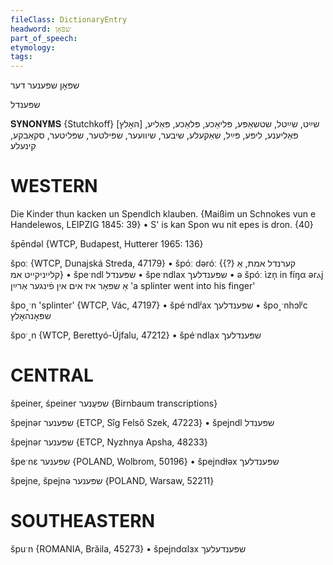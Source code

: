 ```yaml
---
fileClass: DictionaryEntry
headword: שפּאָן
part_of_speech: 
etymology: 
tags: 
---
```

שפּאָן
שפּענער
דער

שפּענדל

𝐒𝐘𝐍𝐎𝐍𝐘𝐌𝐒 {Stutchkoff}
[האָלץ] שײַט, שײַטל, שטשאַפּע, פּליאַכע, פּלאַכע, פּאַליע, פּאַליענע, ליפּע, פּײַל, שאַקעלע, שיבער, שיוועער, שפּילטער, שפּליטער, סקאַבקע, קינעלע 

WESTERN
========

Die Kinder thun kacken un Spendlch klauben.
{Maißim un Schnokes vun e Handelewos, LEIPZIG 1845: 39}
	•	S' is kan Spon wu nit epes is dron. {40}

špēndəl {WTCP, Budapest, Hutterer 1965: 136}

špoː {WTCP, Dunajská Streda, 47179}
	•	špóː dəróː {{?} קערנדל אמת, אַ קלייניקייט אמ}
	•	špeˑndl שפּענדל
	•	špeˑndlax שפּענדלעך
	•	ə špóː ɩ̀zn̩ in fíŋα ərⲁj אַ שפּאָר איז אים אין פֿינגער אַרײַן 'a splinter went into his finger'

špo˰ˑn 'splinter' {WTCP, Vác, 47197}
	•	špéˑndlʲax שפּענדלעך
	•	špo˰ˑnhɔlʲc שפּאָנהאָלץ

špoˑ˰n {WTCP, Berettyó-Újfalu, 47212}
	•	špéˑndlax שפּענדלעך

CENTRAL
========

špeiner, śpeiner שפעֶנער {Birnbaum transcriptions}

špejnər שפּענער {ETCP, Sîg Felső Szek, 47223}
	•	špejndl שפּענדל

špejnər שפּענער {ETCP, Nyzhnya Apsha, 48233}

špeˑnɛ שפּענער {POLAND, Wolbrom, 50196}
	•	špejndɫəx שפּענדלעך

špejne, špejnə שפּענער {POLAND, Warsaw, 52211}

SOUTHEASTERN
==============

špuˑn {ROMANIA, Brăila, 45273}
	•	špejndαlɜx שפּענדעלעך